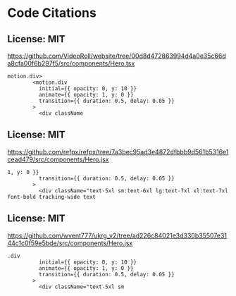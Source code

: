 # Code Citations

## License: MIT
https://github.com/VideoRoll/website/tree/00d8d472863994d4a0e35c66da8cfa00f6b297f5/src/components/Hero.tsx

```
motion.div>
        <motion.div
          initial={{ opacity: 0, y: 10 }}
          animate={{ opacity: 1, y: 0 }}
          transition={{ duration: 0.5, delay: 0.05 }}
        >
          <div className
```


## License: MIT
https://github.com/refpx/refpx/tree/7a3bec95ad3e4872dfbbb9d561b5316e1cead479/src/components/Hero.jsx

```
1, y: 0 }}
          transition={{ duration: 0.5, delay: 0.05 }}
        >
          <div className="text-5xl sm:text-6xl lg:text-7xl xl:text-7xl font-bold tracking-wide text
```


## License: MIT
https://github.com/wvent777/ukrg_v2/tree/ad226c84021e3d330b35507e3144c1c0f59e5bde/src/components/Hero.jsx

```
.div
          initial={{ opacity: 0, y: 10 }}
          animate={{ opacity: 1, y: 0 }}
          transition={{ duration: 0.5, delay: 0.05 }}
        >
          <div className="text-5xl sm
```

